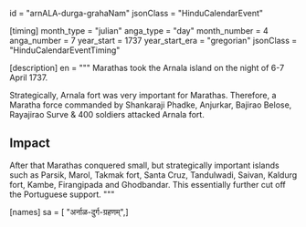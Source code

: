 id = "arnALA-durga-grahaNam"
jsonClass = "HinduCalendarEvent"

[timing]
month_type = "julian"
anga_type = "day"
month_number = 4
anga_number = 7
year_start = 1737
year_start_era = "gregorian"
jsonClass = "HinduCalendarEventTiming"

[description]
en = """
Marathas took the Arnala island on the night of 6-7 April 1737.

Strategically, Arnala fort was very important for Marathas. Therefore, a Maratha force commanded by Shankaraji Phadke, Anjurkar, Bajirao Belose, Rayajirao Surve & 400 soldiers attacked Arnala fort.

## Impact
After that Marathas conquered small, but strategically important islands such as Parsik, Marol, Takmak fort, Santa Cruz, Tandulwadi, Saivan, Kaldurg fort, Kambe, Firangipada and Ghodbandar. This essentially further cut off the Portuguese support.
"""

[names]
sa = [ "अर्नाळ-दुर्ग-ग्रहणम्",]
